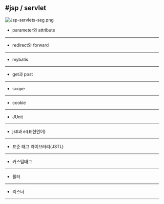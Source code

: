 #jsp / servlet
---
![Jsp-servlets-seg.png](jsp/src/main/webapp/img/ryan.png)

- parameter와 attribute
---

- redirect와 forward
---

- mybatis
---

- get과 post
---

- scope
---

- cookie
---

- JUnit
---

- jstl과 el(표현언어)
---

- 표준 태그 라이브러리(JSTL)
---

- 커스텀태그
---

- 필터
---

- 리스너
---

